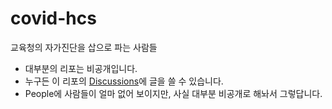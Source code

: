 # covid-hcs
교육청의 자가진단을 삽으로 파는 사람들

[//]: # ('자가진단을 파는 사람들': 생각해보니까 돈받고 판다는 말로 들리는데)

- 대부분의 리포는 비공개입니다.
- 누구든 이 리포의 [Discussions](https://github.com/covid-hcs/info/discussions)에 글을 쓸 수 있습니다.
- People에 사람들이 얼마 없어 보이지만, 사실 대부분 비공개로 해놔서 그렇답니다.
